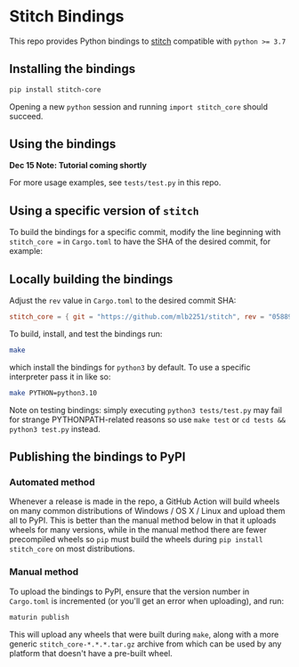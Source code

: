 # Stitch Bindings

This repo provides Python bindings to [stitch](https://github.com/mlb2251/stitch) compatible with `python >= 3.7`

## Installing the bindings
```bash
pip install stitch-core
```

Opening a new `python` session and running `import stitch_core` should succeed.

## Using the bindings

**Dec 15 Note: Tutorial coming shortly**

For more usage examples, see `tests/test.py` in this repo.

## Using a specific version of `stitch`
To build the bindings for a specific commit, modify the line beginning with `stitch_core =` in `Cargo.toml` to have the SHA of the desired commit, for example:


## Locally building the bindings
Adjust the `rev` value in `Cargo.toml` to the desired commit SHA:
```toml
stitch_core = { git = "https://github.com/mlb2251/stitch", rev = "058890ecc3c3137c5105d673979304edfb0ab333"}
```

To build, install, and test the bindings run:
```bash
make
```
which install the bindings for `python3` by default. To use a specific interpreter pass it in like so:
```bash
make PYTHON=python3.10
```

Note on testing bindings: simply executing `python3 tests/test.py` may fail for strange PYTHONPATH-related reasons so use `make test` or `cd tests && python3 test.py` instead.

## Publishing the bindings to PyPI

### Automated method
Whenever a release is made in the repo, a GitHub Action will build wheels on many common distributions of Windows / OS X / Linux and upload them all to PyPI. This is better than the manual method below in that it uploads wheels for many versions, while in the manual method there are fewer precompiled wheels so `pip` must build the wheels during `pip install stitch_core` on most distributions.

### Manual method
To upload the bindings to PyPI, ensure that the version number in `Cargo.toml` is incremented (or you'll get an error when uploading), and run:
```bash
maturin publish
```

This will upload any wheels that were built during `make`, along with a more generic `stitch_core-*.*.*.tar.gz` archive from which can be used by any platform that doesn't have a pre-built wheel.

